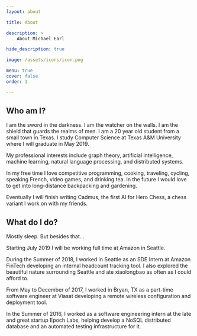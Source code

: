 ```yaml
---
layout: about

title: About

description: >
    About Michael Earl

hide_description: true

image: /assets/icons/icon.png

menu: true
cover: false
order: 1

---
```

## Who am I?
I am the sword in the darkness. I am the watcher on the walls. I am the shield that guards the realms of men.
I am a 20 year old student from a small town in Texas. I study Computer Science at Texas A&M University where I will graduate in May 2019.

My professional interests include graph theory, artificial intelligence, machine learning, natural language processing, and distributed systems.

In my free time I love competitive programming, cooking, traveling, cycling, speaking French, video games, and drinking tea.
In the future I would love to get into long-distance backpacking and gardening.

Eventually I will finish writing Cadmus, the first AI for Hero Chess, a chess variant I work on with my friends.

## What do I do?
Mostly sleep. But besides that...

Starting July 2019 I will be working full time at Amazon in Seattle.

During the Summer of 2018, I worked in Seattle as an SDE Intern at Amazon FinTech developing an internal headcount tracking tool. I also explored the beautiful
nature surrounding Seattle and ate xiaolongbao as often as I could afford to.

From May to December of 2017, I worked in Bryan, TX as a part-time software engineer at Viasat developing a remote wireless configuration and deployment tool.

In the Summer of 2016, I worked as a software engineering intern at the late and great startup Epoch Labs,
helping develop a NoSQL distributed database and an automated testing infrastructure for it.
